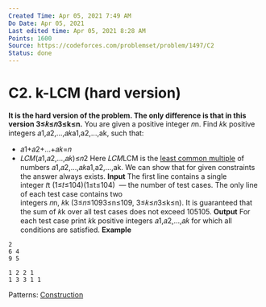 ```yaml
---
Created Time: Apr 05, 2021 7:49 AM
Do Date: Apr 05, 2021
Last edited time: Apr 05, 2021 8:28 AM
Points: 1600
Source: https://codeforces.com/problemset/problem/1497/C2
Status: done
---
```


# C2. k-LCM (hard version)

**It is the hard version of the problem. The only difference is that in this version 3≤𝑘≤𝑛3≤k≤n.**
You are given a positive integer 𝑛n. Find 𝑘k positive integers 𝑎1,𝑎2,…,𝑎𝑘a1,a2,…,ak, such that:
- 𝑎1+𝑎2+…+𝑎𝑘=𝑛
- 𝐿𝐶𝑀(𝑎1,𝑎2,…,𝑎𝑘)≤𝑛2
Here 𝐿𝐶𝑀LCM is the [least common multiple](https://en.wikipedia.org/wiki/Least_common_multiple) of numbers 𝑎1,𝑎2,…,𝑎𝑘a1,a2,…,ak.
We can show that for given constraints the answer always exists.
**Input**
The first line contains a single integer 𝑡t (1≤𝑡≤104)(1≤t≤104)  — the number of test cases.
The only line of each test case contains two integers 𝑛n, 𝑘k (3≤𝑛≤1093≤n≤109, 3≤𝑘≤𝑛3≤k≤n).
It is guaranteed that the sum of 𝑘k over all test cases does not exceed 105105.
**Output**
For each test case print 𝑘k positive integers 𝑎1,𝑎2,…,𝑎𝑘 for which all conditions are satisfied.
**Example**
```
2
6 4
9 5
```
```
1 2 2 1
1 3 3 1 1
```
Patterns: [Construction](Construction.md)